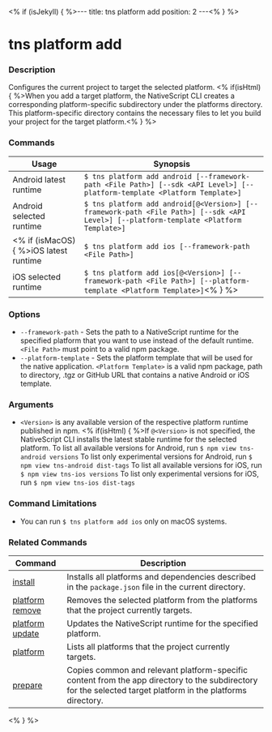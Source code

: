 <% if (isJekyll) { %>---
title: tns platform add
position: 2
---<% } %>

# tns platform add

### Description

Configures the current project to target the selected platform. <% if(isHtml) { %>When you add a target platform, the NativeScript CLI creates a corresponding platform-specific subdirectory under the platforms directory. This platform-specific directory contains the necessary files to let you build your project for the target platform.<% } %>

### Commands

Usage | Synopsis
------|-------
Android latest runtime | `$ tns platform add android [--framework-path <File Path>] [--sdk <API Level>] [--platform-template <Platform Template>]`
Android selected runtime | `$ tns platform add android[@<Version>] [--framework-path <File Path>] [--sdk <API Level>] [--platform-template <Platform Template>]`
<% if (isMacOS) { %>iOS latest runtime | `$ tns platform add ios [--framework-path <File Path>]`
iOS selected runtime | `$ tns platform add ios[@<Version>] [--framework-path <File Path>] [--platform-template <Platform Template>]`<% } %>

### Options

* `--framework-path` - Sets the path to a NativeScript runtime for the specified platform that you want to use instead of the default runtime. `<File Path>` must point to a valid npm package.
* `--platform-template` - Sets the platform template that will be used for the native application. `<Platform Template>` is a valid npm package, path to directory, .tgz or GitHub URL that contains a native Android or iOS template.

### Arguments

* `<Version>` is any available version of the respective platform runtime published in npm. <% if(isHtml) { %>If `@<Version>` is not specified, the NativeScript CLI installs the latest stable runtime for the selected platform.
To list all available versions for Android, run `$ npm view tns-android versions`
To list only experimental versions for Android, run `$ npm view tns-android dist-tags`
To list all available versions for iOS, run `$ npm view tns-ios versions`
To list only experimental versions for iOS, run `$ npm view tns-ios dist-tags`

### Command Limitations

* You can run `$ tns platform add ios` only on macOS systems.

### Related Commands

Command | Description
----------|----------
[install](install.html) | Installs all platforms and dependencies described in the `package.json` file in the current directory.
[platform remove](platform-remove.html) | Removes the selected platform from the platforms that the project currently targets.
[platform update](platform-update.html) | Updates the NativeScript runtime for the specified platform.
[platform](platform.html) | Lists all platforms that the project currently targets.
[prepare](prepare.html) | Copies common and relevant platform-specific content from the app directory to the subdirectory for the selected target platform in the platforms directory.
<% } %>